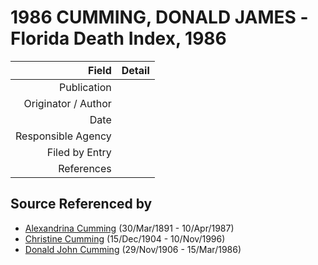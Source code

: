 ﻿---
layout: page
permalink: /sources/s796877
---

# 1986 CUMMING, DONALD JAMES -Florida Death Index, 1986

Field | Detail
---:|:---
Publication | 
Originator / Author | 
Date | 
Responsible Agency | 
Filed by Entry | 
References | 

## Source Referenced by

* [Alexandrina Cumming](../people/@57186713@-alexandrina-cumming-b1891-3-30-d1987-4-10.md) (30/Mar/1891 - 10/Apr/1987)
* [Christine Cumming](../people/@24328630@-christine-cumming-b1904-12-15-d1996-11-10.md) (15/Dec/1904 - 10/Nov/1996)
* [Donald John Cumming](../people/@22331378@-donald-john-cumming-b1906-11-29-d1986-3-15.md) (29/Nov/1906 - 15/Mar/1986)
